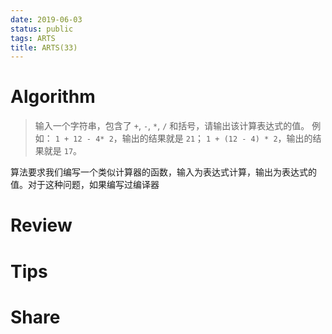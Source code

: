 ```yaml
---
date: 2019-06-03
status: public
tags: ARTS
title: ARTS(33)
---
```


# Algorithm 
> 输入一个字符串，包含了 `+`, `-`, `*`, `/` 和括号，请输出该计算表达式的值。
> 例如： `1 + 12 - 4* 2`，输出的结果就是 `21`；
> `1 + (12 - 4) * 2`，输出的结果就是 `17`。

算法要求我们编写一个类似计算器的函数，输入为表达式计算，输出为表达式的值。对于这种问题，如果编写过编译器

# Review

# Tips

# Share